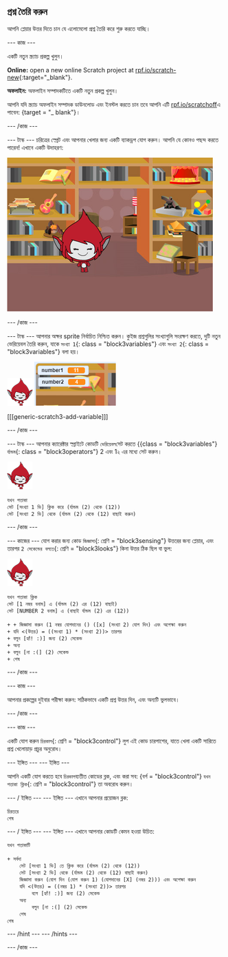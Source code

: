## প্রশ্ন তৈরি করুন

আপনি প্লেয়ার উত্তর দিতে চান যে এলোমেলো প্রশ্ন তৈরি করে শুরু করতে যাচ্ছি।

\--- কাজ \---

একটি নতুন স্ক্র্যাচ প্রকল্প খুলুন।

**Online:** open a new online Scratch project at [rpf.io/scratch-new](http://rpf.io/scratch-new){:target="_blank"}.

**অফলাইন:** অফলাইন সম্পাদকটিতে একটি নতুন প্রকল্প খুলুন।

আপনি যদি স্ক্র্যাচ অফলাইন সম্পাদক ডাউনলোড এবং ইনস্টল করতে চান তবে আপনি এটি [rpf.io/scratchoff](http://rpf.io/scratchoff)এ পাবেন: {target = "_ blank"}।

\--- /কাজ \---

\--- টাস্ক \--- চরিত্রের স্প্রেট এবং আপনার খেলার জন্য একটি ব্যাকড্রপ যোগ করুন। আপনি যে কোনও পছন্দ করতে পারেন! এখানে একটি উদাহরণ:

![screenshot](images/brain-setting.png)

\--- /কাজ \---

\--- টাস্ক \--- আপনার অক্ষর sprite নির্বাচিত নিশ্চিত করুন। কুইজ প্রশ্নগুলির সংখ্যাগুলি সংরক্ষণ করতে, দুটি নতুন ভেরিয়েবল তৈরি করুন, যাকে `সংখ্যা 1`{: class = "block3variables"} এবং `সংখ্যা 2`{: class = "block3variables"} বলা হয়।

![screenshot](images/giga-sprite.png) ![screenshot](images/brain-variables.png)

[[[generic-scratch3-add-variable]]]

\--- /কাজ \---

\--- টাস্ক \--- আপনার ক্যারেক্টার স্প্রাইটে কোডটি `ভেরিয়েবল`সেট করতে {{class = "block3variables"} `র্যান্ডম`{: class = "block3operators"} 2 এবং 1২ এর মধ্যে সেট করুন।

![screenshot](images/giga-sprite.png)

```blocks3
যখন পতাকা
সেট [সংখ্যা 1 ভি] ক্লিক করে (র্যান্ডম (2) থেকে (12))
সেট [সংখ্যা 2 ভি] থেকে (র্যান্ডম (2) থেকে (12) বাছাই করুন)
```

\--- /কাজ \---

\--- কাজের \--- যোগ করার জন্য কোড `জিজ্ঞাসা`{: শ্রেণি = "block3sensing"} উত্তরের জন্য প্লেয়ার, এবং তারপর `2 সেকেন্ডের বলতে`{: শ্রেণি = "block3looks"} কিনা উত্তর ঠিক ছিল বা ভুল:

![screenshot](images/giga-sprite.png)

```blocks3
যখন পতাকা ক্লিক
সেট [1 নম্বর বনাম] এ (র্যান্ডম (2) এর (12) বাছাই)
সেট [NUMBER 2 বনাম] এ (বাছাই র্যান্ডম (2) এর (12))

+ + জিজ্ঞাসা করুন (1 নম্বর যোগদানের () ([x] (সংখ্যা 2) যোগ দিন) এবং অপেক্ষা করুন
+ যদি <(উত্তর) = ((সংখ্যা 1) * (সংখ্যা 2))> তারপর
+ বলুন [হ্যাঁ! :)] জন্য (2) সেকেন্ড
+ অন্য
+ বলুন [না :(] (2) সেকেন্ড
+ শেষ
```

\--- /কাজ \---

\--- কাজ \---

আপনার প্রকল্পের দুইবার পরীক্ষা করুন: সঠিকভাবে একটি প্রশ্ন উত্তর দিন, এবং অন্যটি ভুলভাবে।

\--- /কাজ \---

\--- কাজ \---

একটি যোগ করুন `চিরকাল`{: শ্রেণি = "block3control"} লুপ এই কোড চারপাশের, যাতে খেলা একটি সারিতে প্রশ্ন খেলোয়াড় প্রচুর অনুরোধ।

\--- ইঙ্গিত \--- \--- ইঙ্গিত \---

আপনি একটি যোগ করতে হবে `চিরকাল`ব্যতীত কোডের ব্লক, এবং করা সব: {বর্গ = "block3control"} `যখন পতাকা ক্লিক`{: শ্রেণি = "block3control"} তা অবরোধ করুন।

\--- / ইঙ্গিত \--- \--- ইঙ্গিত \--- এখানে আপনার প্রয়োজন ব্লক:

```blocks3
চিরতরে
শেষ
```

\--- / ইঙ্গিত \--- \--- ইঙ্গিত \--- এখানে আপনার কোডটি কেমন হওয়া উচিত:

```blocks3
যখন পতাকাটি

+ সর্বদা
    সেট [সংখ্যা 1 ভি] তে ক্লিক করে (র্যান্ডম (2) থেকে (12))
    সেট [সংখ্যা 2 ভি] থেকে (র্যান্ডম (2) থেকে (12) বাছাই করুন)
    জিজ্ঞাসা করুন (যোগ দিন (যোগ করুন 1) (যোগদানের [X] (নম্বর 2))) এবং অপেক্ষা করুন
    যদি <(উত্তর) = ((নম্বর 1) * (সংখ্যা 2))> তারপর
        বলে [হ্যাঁ! :)] জন্য (2) সেকেন্ড
    অন্য
        বলুন [না :(] (2) সেকেন্ড
    শেষ
শেষ
```

\--- /hint \--- \--- /hints \---

\--- /কাজ \---